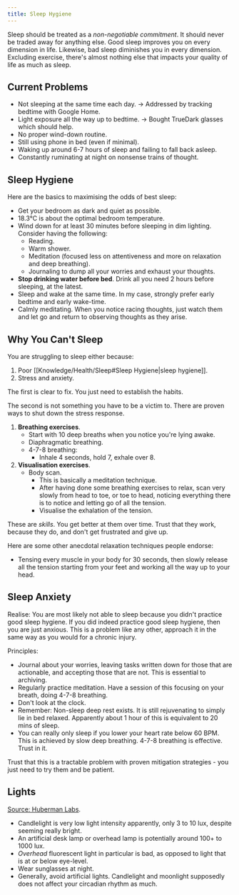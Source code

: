 ```yaml
---
title: Sleep Hygiene
---
```


Sleep should be treated as a *non-negotiable commitment*. It should never be traded away for anything else. Good sleep improves you on every dimension in life. Likewise, bad sleep diminishes you in every dimension. Excluding exercise, there's almost nothing else that impacts your quality of life as much as sleep.

## Current Problems
- Not sleeping at the same time each day.
	-> Addressed by tracking bedtime with Google Home.
- Light exposure all the way up to bedtime.
	-> Bought TrueDark glasses which should help.
- No proper wind-down routine.
- Still using phone in bed (even if minimal).
- Waking up around 6-7 hours of sleep and failing to fall back asleep.
- Constantly ruminating at night on nonsense trains of thought.

## Sleep Hygiene
Here are the basics to maximising the odds of best sleep:
- Get your bedroom as dark and quiet as possible. 
- 18.3°C is about the optimal bedroom temperature.
- Wind down for at least 30 minutes before sleeping in dim lighting. Consider having the following:
    - Reading.
    - Warm shower.
    - Meditation (focused less on attentiveness and more on relaxation and deep breathing).
    - Journaling to dump all your worries and exhaust your thoughts.
- **Stop drinking water before bed**. Drink all you need 2 hours before sleeping, at the latest.
- Sleep and wake at the same time. In my case, strongly prefer early bedtime and early wake-time.
- Calmly meditating. When you notice racing thoughts, just watch them and let go and return to observing thoughts as they arise.

## Why You Can't Sleep
You are struggling to sleep either because:
1. Poor [[Knowledge/Health/Sleep#Sleep Hygiene|sleep hygiene]].
2. Stress and anxiety.

The first is clear to fix. You just need to establish the habits.

The second is not something you have to be a victim to. There are proven ways to shut down the stress response.
1. **Breathing exercises**.
	- Start with 10 deep breaths when you notice you're lying awake.
	- Diaphragmatic breathing.
	- 4-7-8 breathing:
		- Inhale 4 seconds, hold 7, exhale over 8.
2. **Visualisation exercises**.
	- Body scan.
		- This is basically a meditation technique.
		- After having done some breathing exercises to relax, scan very slowly from head to toe, or toe to head, noticing everything there is to notice and letting go of all the tension.
		- Visualise the exhalation of the tension.

These are *skills*. You get better at them over time. Trust that they work, because they do, and don't get frustrated and give up.

Here are some other anecdotal relaxation techniques people endorse:
- Tensing every muscle in your body for 30 seconds, then slowly release all the tension starting from your feet and working all the way up to your head.

## Sleep Anxiety
Realise: You are most likely not able to sleep because you didn't practice good sleep hygiene. If you did indeed practice good sleep hygiene, then you are just anxious. This is a problem like any other, approach it in the same way as you would for a chronic injury.

Principles:
- Journal about your worries, leaving tasks written down for those that are actionable, and accepting those that are not. This is essential to archiving.
- Regularly practice meditation. Have a session of this focusing on your breath, doing 4-7-8 breathing.
- Don't look at the clock.
- Remember: Non-sleep deep rest exists. It is still rejuvenating to simply lie in bed relaxed. Apparently about 1 hour of this is equivalent to 20 mins of sleep.
- You can really only sleep if you lower your heart rate below 60 BPM. This is achieved by slow deep breathing. 4-7-8 breathing is effective. Trust in it.

Trust that this is a tractable problem with proven mitigation strategies - you just need to try them and be patient.

## Lights
[Source: Huberman Labs](https://youtu.be/ZrywkDJ8W9k?si=iIdrjiJwjYd4UcOE).
- Candlelight is very low light intensity apparently, only 3 to 10 lux, despite seeming really bright.
- An artificial desk lamp or overhead lamp is potentially around 100+ to 1000 lux.
- *Overhead* fluorescent light in particular is bad, as opposed to light that is at or below eye-level.
- Wear sunglasses at night.
- Generally, avoid artificial lights. Candlelight and moonlight supposedly does not affect your circadian rhythm as much.
